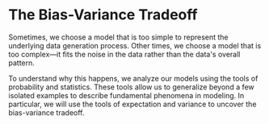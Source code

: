 # The Bias-Variance Tradeoff

Sometimes, we choose a model that is too simple to represent the underlying
data generation process. Other times, we choose a model that is too complex—it
fits the noise in the data rather than the data's overall pattern.

To understand why this happens, we analyze our models using the tools of
probability and statistics. These tools allow us to generalize beyond a few
isolated examples to describe fundamental phenomena in modeling. In
particular, we will use the tools of expectation and variance to uncover the bias-variance tradeoff.
